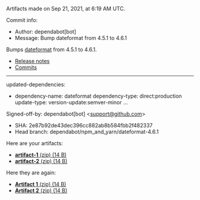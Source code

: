 Artifacts made on Sep 21, 2021, at
6:19 AM UTC.

Commit info:
- Author: dependabot[bot]
- Message: Bump dateformat from 4.5.1 to 4.6.1

Bumps [dateformat](https:&#x2F;&#x2F;github.com&#x2F;felixge&#x2F;node-dateformat) from 4.5.1 to 4.6.1.
- [Release notes](https:&#x2F;&#x2F;github.com&#x2F;felixge&#x2F;node-dateformat&#x2F;releases)
- [Commits](https:&#x2F;&#x2F;github.com&#x2F;felixge&#x2F;node-dateformat&#x2F;compare&#x2F;v4.5.1...v4.6.1)

---
updated-dependencies:
- dependency-name: dateformat
  dependency-type: direct:production
  update-type: version-update:semver-minor
...

Signed-off-by: dependabot[bot] &lt;support@github.com&gt;
- SHA: 2e87b92de43dec396cc882ab8b584fbb2f482337
- Head branch: dependabot&#x2F;npm_and_yarn&#x2F;dateformat-4.6.1

Here are your artifacts:
- [**artifact-1** (zip) (14 B)](https:&#x2F;&#x2F;github.com&#x2F;AHW214&#x2F;github-actions&#x2F;suites&#x2F;3824998636&#x2F;artifacts&#x2F;94684073)
- [**artifact-2** (zip) (14 B)](https:&#x2F;&#x2F;github.com&#x2F;AHW214&#x2F;github-actions&#x2F;suites&#x2F;3824998636&#x2F;artifacts&#x2F;94684074)

Here they are again:
- [**Artifact 1** (zip) (14 B)](https:&#x2F;&#x2F;github.com&#x2F;AHW214&#x2F;github-actions&#x2F;suites&#x2F;3824998636&#x2F;artifacts&#x2F;94684073)
- [**Artifact 2** (zip) (14 B)](https:&#x2F;&#x2F;github.com&#x2F;AHW214&#x2F;github-actions&#x2F;suites&#x2F;3824998636&#x2F;artifacts&#x2F;94684074)
